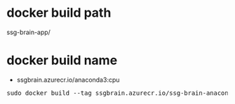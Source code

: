 # docker build path
ssg-brain-app/

# docker build name
- ssgbrain.azurecr.io/anaconda3:cpu
<pre>
sudo docker build --tag ssgbrain.azurecr.io/ssg-brain-anaconda3:cpu -f ssg-brain-app/container/common/docker/anaconda3/cpu/Dockerfile .
</pre>
